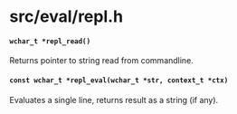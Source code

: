 # src/eval/repl.h

#### `wchar_t *repl_read()`
Returns pointer to string read from commandline.

#### `const wchar_t *repl_eval(wchar_t *str, context_t *ctx)`
Evaluates a single line, returns result as a string (if any).

